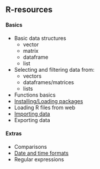 ## R-resources

#### Basics
- Basic data structures
    - vector
    - matrix
    - dataframe
    - list
- Selecting and filtering data from:
    - vectors
    - dataframes/matrices
    - lists
- Functions basics
- [Installing/Loading packages](https://github.com/tkostas/R-resources/blob/master/basics/packages.md)
- Loading R files from web
- [Importing data](https://github.com/tkostas/R-resources/blob/master/basics/importing_data.md)
- Exporting data


#### Extras
- Comparisons
- [Date and time formats](https://github.com/tkostas/R-resources/blob/master/extras/date_formats.md)
- Regular expressions
